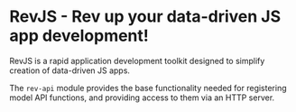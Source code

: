 # RevJS - Rev up your data-driven JS app development!

RevJS is a rapid application development toolkit designed to simplify creation
of data-driven JS apps.

The `rev-api` module provides the base functionality needed for registering
model API functions, and providing access to them via an HTTP server.